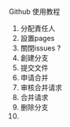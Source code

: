 Github 使用教程

1. 分配責任人
2. 設置pages
3. 關閉issues ?
4. 創建分支
5. 提交文件
6. 申请合并
7. 审核合并请求
8. 合并请求
9. 删除分支
10. 


